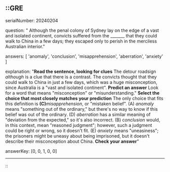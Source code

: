 ::GRE
---

serialNumber: 20240204

question: " Although the penal colony of Sydney lay on the edge of a vast and isolated continent, convicts suffered from the _______ that they could walk to China in a few days; they escaped only to perish in the merciless Australian interior."

answers: [
  'anomaly',
  'conclusion',
  'misapprehension',
  'aberration',
  'anxiety'
]

explanation: "<strong>Read the sentence, looking for clues</strong> The detour roadsign <i>although</i> is a clue that there is a contrast. The convicts thought that they could walk to China in just a few days, which was a huge misconception, since Australia is a \"vast and isolated continent\". <strong>Predict an answer</strong> Look for a word that means \"misconception\" or \"misunderstanding.\" <strong>Select the choice that most closely matches your prediction</strong> The only choice that fits this definition is <strong>(C)</strong><i>misapprehension</i>, or \"mistaken belief\". (A) <i>anomaly</i> means \"something out of the ordinary,\" but there's no way to know if this belief was out of the ordinary. (D) <i>aberration</i> has a similar meaning of \"deviation from the expected,\" so it's also incorrect. (B) c<i>onclusion</i> would, in this context, mean \"reasoned judgment\"; however, such a judgment could be right or wrong, so it doesn't fit. (E) <i>anxiety</i> means \"uneasiness\"; the prisoners might be uneasy about being imprisoned, but it doesn't describe their misconception about China. <strong>Check your answer</strong>"

answerKey: [0, 0, 1, 0, 0]

---
::